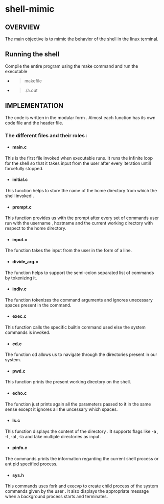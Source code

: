 # shell-mimic

## OVERVIEW
The main objective is to mimic the behavior of the shell in the linux terminal.

## Running the shell
Compile the entire program using the make command and run the executable 
- > makefile 
- > ./a.out

## IMPLEMENTATION
The code is written in the modular form . Almost each function has its own code file and the header file.

### The different files and their roles :
- #### main.c
This is the first file invoked when executable runs. It runs the infinite loop for the shell so that it takes input from the user after every iteration untill forcefully stopped.

- #### initial.c
This function helps to store the name of the home directory from which the shell invoked .

- #### prompt.c
This function provides us with the prompt after every set of commands user run with the username , hostname and the current working directory with respect to the home directory.

- #### input.c
The function takes the input from the user in the form of a line.

- #### divide_arg.c
The function helps to support the semi-colon separated list of commands by tokenizing it.

- #### indiv.c
The function  tokenizes the command arguments and ignores unecessary spaces present in the command.

- #### exec.c
This function calls the specific builtin command used else the system commands is invoked.

- #### cd.c
The function cd allows us to navigate through the directories present in our system.

- #### pwd.c
This function prints the present working directory on the shell.

- #### echo.c
The function just prints again all the parameters passed to it in the same sense except it ignores all the uncessary which spaces.

- #### ls.c
This function displays the content of the directory . It supports flags like -a , -l ,-al ,-la and take multiple directories as input.

- #### pinfo.c
The commands prints the information regarding the current shell process or ant pid specified process.

- #### sys.h
This commands uses fork and execvp to create child process of the system commands given by the user . It also displays the appropriate message when a background process starts and terminates.